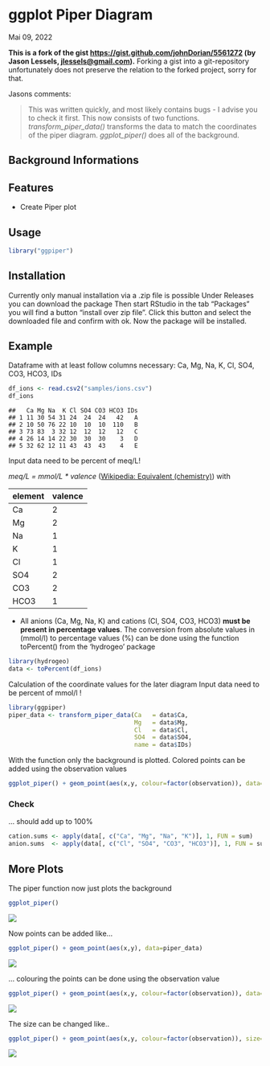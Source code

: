 ggplot Piper Diagram
================
Mai 09, 2022

**This is a fork of the gist
<https://gist.github.com/johnDorian/5561272> (by Jason Lessels,
<jlessels@gmail.com>).** Forking a gist into a git-repository
unfortunately does not preserve the relation to the forked project,
sorry for that.

Jasons comments:

> This was written quickly, and most likely contains bugs - I advise you
> to check it first. This now consists of two functions.
> *transform_piper_data()* transforms the data to match the coordinates
> of the piper diagram. *ggplot_piper()* does all of the background.

## Background Informations

## Features

-   Create Piper plot

## Usage

``` r
library("ggpiper")
```

## Installation

Currently only manual installation via a .zip file is possible Under
Releases you can download the package Then start RStudio in the tab
“Packages” you will find a button “install over zip file”. Click this
button and select the downloaded file and confirm with ok. Now the
package will be installed.

## Example

Dataframe with at least follow columns necessary: Ca, Mg, Na, K, Cl,
SO4, CO3, HCO3, IDs

``` r
df_ions <- read.csv2("samples/ions.csv")
df_ions
```

    ##   Ca Mg Na  K Cl SO4 CO3 HCO3 IDs
    ## 1 11 30 54 31 24  24  24   42   A
    ## 2 10 50 76 22 10  10  10  110   B
    ## 3 73 83  3 32 12  12  12   12   C
    ## 4 26 14 14 22 30  30  30    3   D
    ## 5 32 62 12 11 43  43  43    4   E

Input data need to be percent of meq/L!

*meq/L = mmol/L \* valence* ([Wikipedia: Equivalent
(chemistry)](https://en.wikipedia.org/wiki/Equivalent_(chemistry))) with

| element | valence |
|---------|---------|
| Ca      | 2       |
| Mg      | 2       |
| Na      | 1       |
| K       | 1       |
| Cl      | 1       |
| SO4     | 2       |
| CO3     | 2       |
| HCO3    | 1       |

-   All anions (Ca, Mg, Na, K) and cations (Cl, SO4, CO3, HCO3) **must
    be present in percentage values**. The conversion from absolute
    values in (mmol/l) to percentage values (%) can be done using the
    function toPercent() from the ‘hydrogeo’ package

``` r
library(hydrogeo)
data <- toPercent(df_ions)
```

Calculation of the coordinate values for the later diagram Input data
need to be percent of mmol/l !

``` r
library(ggpiper)
piper_data <- transform_piper_data(Ca   = data$Ca,
                                   Mg   = data$Mg,
                                   Cl   = data$Cl,
                                   SO4  = data$SO4,
                                   name = data$IDs)
```

With the function only the background is plotted. Colored points can be
added using the observation values

``` r
ggplot_piper() + geom_point(aes(x,y, colour=factor(observation)), data=piper_data)
```

### Check

… should add up to 100%

``` r
cation.sums <- apply(data[, c("Ca", "Mg", "Na", "K")], 1, FUN = sum)
anion.sums  <- apply(data[, c("Cl", "SO4", "CO3", "HCO3")], 1, FUN = sum)
```

## More Plots

The piper function now just plots the background

``` r
ggplot_piper()
```

![](doc/images/basePlot-1.png)<!-- -->

Now points can be added like…

``` r
ggplot_piper() + geom_point(aes(x,y), data=piper_data)
```

![](doc/images/withPoints-1.png)<!-- -->

… colouring the points can be done using the observation value

``` r
ggplot_piper() + geom_point(aes(x,y, colour=factor(observation)), data=piper_data)
```

![](doc/images/withColouredPoints-1.png)<!-- -->

The size can be changed like..

``` r
ggplot_piper() + geom_point(aes(x,y, colour=factor(observation)), size=4, data=piper_data)
```

![](doc/images/withColouredResizedPoints-1.png)<!-- -->
